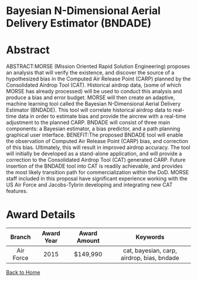 
Bayesian N-Dimensional Aerial Delivery Estimator (BNDADE)
=========================================================

# Abstract


ABSTRACT:MORSE (Mission Oriented Rapid Solution Engineering) proposes an analysis that will verify the existence, and discover the source of a hypothesized bias in the Computed Air Release Point (CARP) planned by the Consolidated Airdrop Tool (CAT). Historical airdrop data, (some of which MORSE has already processed) will be used to conduct this analysis and produce a bias and error budget. MORSE will then create an adaptive, machine learning tool called the Bayesian N-Dimensional Aerial Delivery Estimator (BNDADE). This tool will correlate historical airdrop data to real-time data in order to estimate bias and provide the aircrew with a real-time adjustment to the planned CARP. BNDADE will consist of three main components: a Bayesian estimator, a bias predictor, and a path planning graphical user interface. BENEFIT:The proposed BNDADE tool will enable the observation of Computed Air Release Point (CARP) bias, and correction of this bias. Ultimately, this will result in improved airdrop accuracy. The tool will initially be developed as a stand-alone application, and will provide a correction to the Consolidated Airdrop Tool (CAT) generated CARP. Future insertion of the BNDADE tool into CAT is readily achievable, and provides the most likely transition path for commercialization within the DoD. MORSE staff included in this proposal have significant experience working with the US Air Force and Jacobs-Tybrin developing and integrating new CAT features.  

# Award Details

|Branch|Award Year|Award Amount|Keywords|
| :---: | :---: | :---: | :---: |
|Air Force|2015|$149,990|cat, bayesian, carp, airdrop, bias, bndade|
  
  


[Back to Home](https://github.com/chrischow/dod_sbir_awards#1356)
